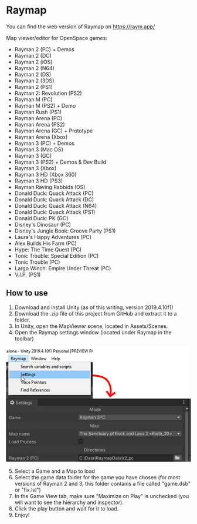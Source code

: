 # Raymap

You can find the web version of Raymap on <https://raym.app/>

Map viewer/editor for OpenSpace games:
* Rayman 2 (PC) + Demos
* Rayman 2 (DC)
* Rayman 2 (iOS)
* Rayman 2 (N64)
* Rayman 2 (DS)
* Rayman 2 (3DS)
* Rayman 2 (PS1)
* Rayman 2: Revolution (PS2)
* Rayman M (PC)
* Rayman M (PS2) + Demo
* Rayman Rush (PS1)
* Rayman Arena (PC)
* Rayman Arena (PS2)
* Rayman Arena (GC) + Prototype
* Rayman Arena (Xbox)
* Rayman 3 (PC) + Demos
* Rayman 3 (Mac OS)
* Rayman 3 (GC)
* Rayman 3 (PS2) + Demos & Dev Build
* Rayman 3 (Xbox)
* Rayman 3 HD (Xbox 360)
* Rayman 3 HD (PS3)
* Rayman Raving Rabbids (DS)
* Donald Duck: Quack Attack (PC)
* Donald Duck: Quack Attack (DC)
* Donald Duck: Quack Attack (N64)
* Donald Duck: Quack Attack (PS1)
* Donald Duck: PK (GC)
* Disney's Dinosaur (PC)
* Disney's Jungle Book: Groove Party (PS1)
* Laura's Happy Adventures (PC)
* Alex Builds His Farm (PC)
* Hype: The Time Quest (PC)
* Tonic Trouble: Special Edition (PC)
* Tonic Trouble (PC)
* Largo Winch: Empire Under Threat (PC)
* V.I.P. (PS1)

## How to use

1. Download and install Unity (as of this writing, version 2019.4.10f1)
2. Download the .zip file of this project from GitHub and extract it to a folder.
3. In Unity, open the MapViewer scene, located in Assets/Scenes.
4. Open the Raymap settings window (located under Raymap in the toolbar)

![Raymap Settings](/Wiki/RaymapSettings.png)

5. Select a Game and a Map to load
6. Select the game data folder for the game you have chosen (for most versions of Rayman 2 and 3, this folder contains a file called "game.dsb" or "fix.lvl")
7. In the Game View tab, make sure "Maximize on Play" is unchecked (you will want to see the hierarchy and inspector).
8. Click the play button and wait for it to load.
9. Enjoy!
